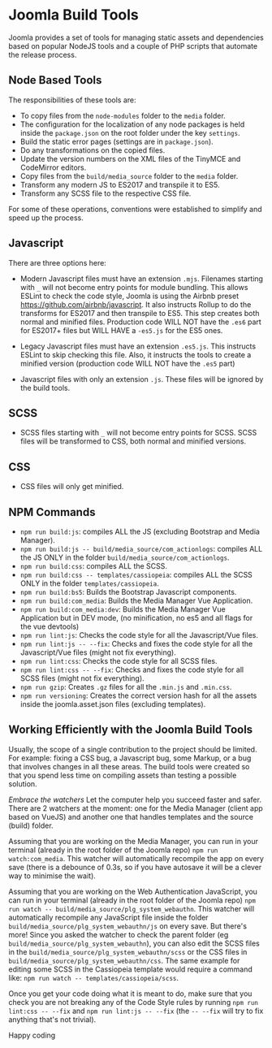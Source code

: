 # Joomla Build Tools

Joomla provides a set of tools for managing static assets and dependencies based on popular NodeJS tools and a couple of PHP scripts that automate the release process.

## Node Based Tools
The responsibilities of these tools are:
- To copy files from the `node-modules` folder to the `media` folder.
- The configuration for the localization of any node packages is held inside the `package.json` on the root folder under the key `settings`.
- Build the static error pages (settings are in `package.json`).
- Do any transformations on the copied files.
- Update the version numbers on the XML files of the TinyMCE and CodeMirror editors.
- Copy files from the `build/media_source` folder to the `media` folder.
- Transform any modern JS to ES2017 and transpile it to ES5.
- Transform any SCSS file to the respective CSS file.

For some of these operations, conventions were established to simplify and speed up the process.

## Javascript
There are three options here:
- Modern Javascript files must have an extension `.mjs`.
  Filenames starting with `_` will not become entry points for module bundling.
  This allows ESLint to check the code style, Joomla is using the Airbnb preset https://github.com/airbnb/javascript.
  It also instructs Rollup to do the transforms for ES2017 and then transpile to ES5. This step creates both normal and minified files.
  Production code WILL NOT have the `.es6` part for ES2017+ files but WILL HAVE a `-es5.js` for the ES5 ones.

- Legacy Javascript files must have an extension `.es5.js`.
  This instructs ESLint to skip checking this file.
  Also, it instructs the tools to create a minified version (production code WILL NOT have the `.es5` part)

- Javascript files with only an extension `.js`.
  These files will be ignored by the build tools.

## SCSS
- SCSS files starting with `_` will not become entry points for SCSS.
  SCSS files will be transformed to CSS, both normal and minified versions.

## CSS
- CSS files will only get minified.


## NPM Commands
- `npm run build:js`: compiles ALL the JS (excluding Bootstrap and Media Manager).
- `npm run build:js -- build/media_source/com_actionlogs`: compiles ALL the JS ONLY in the folder `build/media_source/com_actionlogs`.
- `npm run build:css`: compiles ALL the SCSS.
- `npm run build:css -- templates/cassiopeia`: compiles ALL the SCSS ONLY in the folder `templates/cassiopeia`.
- `npm run build:bs5`: Builds the Bootstrap Javascript components.
- `npm run build:com_media`: Builds the Media Manager Vue Application.
- `npm run build:com_media:dev`: Builds the Media Manager Vue Application but in DEV mode, (no minification, no es5 and all flags for the vue devtools)
- `npm run lint:js`: Checks the code style for all the Javascript/Vue files.
- `npm run lint:js -- --fix`: Checks and fixes the code style for all the Javascript/Vue files (might not fix everything).
- `npm run lint:css`: Checks the code style for all SCSS files.
- `npm run lint:css -- --fix`: Checks and fixes the code style for all SCSS files (might not fix everything).
- `npm run gzip`: Creates `.gz` files for all the `.min.js` and `.min.css`.
- `npm run versioning`: Creates the correct version hash for all the assets inside the joomla.asset.json files (excluding templates).

## Working Efficiently with the Joomla Build Tools

Usually, the scope of a single contribution to the project should be limited. For example: fixing a CSS bug, a Javascript bug, some Markup, or a bug that involves changes in all these areas. The build tools were created so that you spend less time on compiling assets than testing a possible solution.

*Embrace the watchers*
Let the computer help you succeed faster and safer. There are 2 watchers at the moment: one for the Media Manager (client app based on VueJS) and another one that handles templates and the source (build) folder.

Assuming that you are working on the Media Manager, you can run in your terminal (already in the root folder of the Joomla repo) `npm run watch:com_media`. This watcher will automatically recompile the app on every save (there is a debounce of 0.3s, so if you have autosave it will be a clever way to minimise the wait).

Assuming that you are working on the Web Authentication JavaScript, you can run in your terminal (already in the root folder of the Joomla repo) `npm run watch -- build/media_source/plg_system_webauthn`. This watcher will automatically recompile any JavaScript file inside the folder `build/media_source/plg_system_webauthn/js` on every save. But there's more! Since you asked the watcher to check the parent folder (eg `build/media_source/plg_system_webauthn`), you can also edit the SCSS files in the `build/media_source/plg_system_webauthn/scss` or the CSS files in `build/media_source/plg_system_webauthn/css`. The same example for editing some SCSS in the Cassiopeia template would require a command like: `npm run watch -- templates/cassiopeia/scss`.

Once you get your code doing what it is meant to do, make sure that you check you are not breaking any of the Code Style rules by running `npm run lint:css -- --fix` and `npm run lint:js -- --fix` (the `-- --fix` will try to fix anything that's not trivial).

Happy coding
